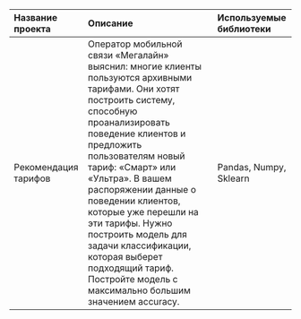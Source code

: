 | Название проекта | Описание | Используемые библиотеки |
| :-------------------- | :--------------------- |:---------------------------|
| Рекомендация тарифов | Оператор мобильной связи «Мегалайн» выяснил: многие клиенты пользуются архивными тарифами. Они хотят построить систему, способную проанализировать поведение клиентов и предложить пользователям новый тариф: «Смарт» или «Ультра». В вашем распоряжении данные о поведении клиентов, которые уже перешли на эти тарифы. Нужно построить модель для задачи классификации, которая выберет подходящий тариф. Постройте модель с максимально большим значением accuracy.| Pandas, Numpy, Sklearn|

